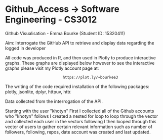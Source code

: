# Github_Access -> Software Engineering - CS3012
Github Visualisation - Emma Bourke (Student ID: 15320411)

Aim: Interrogate the GitHub API to retrieve and display data regarding the logged in developer

All code was produced in R, and then used in Plotly to produce interactive graphs. These graphs are displayed below however to see the interactive graphs please visit my Plotly account page at:

                              https://plot.ly/~bourkee3

The writing of the code required installation of the following packages: plotly, jsonlite, dplyr, httpuv, httr.

Data collected from the interrogation of the API.

Starting with the user "khotyn"
First I collected all of the Github accounts who "khotyn" follows
I created a nested for loop to loop through the vector and collected each user in the vectors following
I then looped through this vector of users to gather certain relevant information such as number of followers, following, repos, date account was created and last updated.


